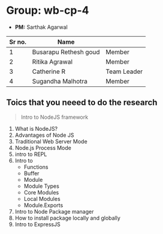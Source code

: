 # Group: wb-cp-4

* **PM:** Sarthak Agarwal

|Sr no.|Name||
|-|-|-|
|1|Busarapu Rethesh goud|Member|
|2|Ritika Agrawal|Member|
|3|Catherine R| Team Leader|
|4|Sugandha Malhotra|Member|


## Toics that you neeed to do the research

> Intro to NodeJS framework

1. What is NodeJS?
2. Advantages of Node JS
3. Traditional Web Server Mode
4. Node.js Process Mode
5. intro to REPL
6. Intro to 
   * Functions
   * Buffer
   * Module
   * Module Types
   * Core Modules
   * Local Modules
   * Module.Exports
7. Intro to Node Package manager
8. How to install package locally and globally
9. Intro to ExpressJS

